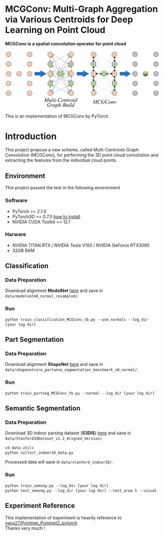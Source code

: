 # MCGConv: Multi-Graph Aggregation via Various Centroids for Deep Learning on Point Cloud

**MCGConv is a spatial convolution operator for point cloud**


![The Overview of MCGConv](https://github.com/lly007/MCGConv/blob/main/pic/overview.png "The Overview of FPAC")


This is an implementation of MCGConv by PyTorch.


# Introduction

This project propose a new scheme, called Multi-Centroids Graph Convolution (MCGConv), for performing the 3D point cloud convolution and extracting the features from the individual cloud points.



##  Environment
This project passed the test in the following environment
### Software
- PyTorch >= 2.1.0
- PyTorch3D >= 0.7.5 [how to install](https://github.com/facebookresearch/pytorch3d/blob/main/INSTALL.md)
- NVIDIA CUDA Toolkit >= 12.1

### Harware
- NVIDIA TITAN RTX / NVIDIA Tesla V100 / NVIDIA GeForce RTX3090
- 32GB RAM



## Classification
### Data Preparation
Download alignment **ModelNet** [here](https://shapenet.cs.stanford.edu/media/modelnet40_normal_resampled.zip) and save in `data/modelnet40_normal_resampled/`.

### Run
```shell
python train_classification_MCGConv_tb.py --use_normals --log_dir [your log dir]
```

## Part Segmentation
### Data Preparation
Download alignment **ShapeNet** [here](https://shapenet.cs.stanford.edu/media/shapenetcore_partanno_segmentation_benchmark_v0_normal.zip)  and save in `data/shapenetcore_partanno_segmentation_benchmark_v0_normal/`.
### Run
```shell
python train_partseg_MCGConv_tb.py --normal --log_dir [your log dir]
```

## Semantic Segmentation
### Data Preparation
Download 3D indoor parsing dataset (**S3DIS**) [here](http://buildingparser.stanford.edu/dataset.html)  and save in `data/Stanford3dDataset_v1.2_Aligned_Version/`.
```shell
cd data_utils
python collect_indoor3d_data.py
```
Processed data will save in `data/stanford_indoor3d/`.
### Run
```shell
python train_semseg.py --log_dir [your log dir]
python test_semseg.py --log_dir [your log dir] --test_area 5 --visual
```

## Experiment Reference
This implementation of experiment is heavily reference to [yanx27/Pointnet_Pointnet2_pytorch](https://github.com/yanx27/Pointnet_Pointnet2_pytorch)<br>
Thanks very much !
